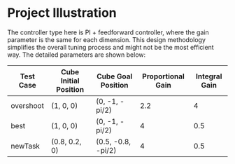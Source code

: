 # Project Illustration 
The controller type here is PI + feedforward controller, where the gain parameter is the same for each dimension.
This design methodology simplifies the overall tuning process and might not be the most efficient way. 
The detailed parameters are shown below: 

|Test Case|Cube Initial Position|Cube Goal Position|Proportional Gain|Integral Gain|
|-|-|-|-|-|
|overshoot|(1, 0, 0) | (0, -1, -pi/2) | 2.2 | 4 |
|best| (1, 0, 0) | (0, -1, -pi/2) | 4 | 0.5 |
|newTask|(0.8, 0.2, 0) | (0.5, -0.8, -pi/2) | 4 | 0.5|